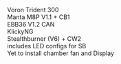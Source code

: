 Voron Trident 300 <br>
Manta M8P V1.1 + CB1 <br>
EBB36 V1.2 CAN <br>
KlickyNG <br>
Stealthburner (V6) + CW2 <br>
includes LED configs for SB  <br>
Yet to install chamber fan and Display <br>
